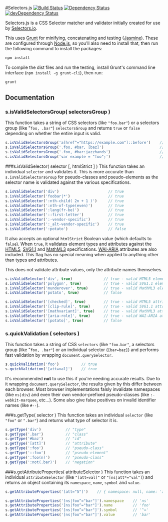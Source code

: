 #Selectors.js
[![Build Status](https://travis-ci.org/selectors/selectors.js.svg?branch=master)](https://travis-ci.org/selectors/selectors.js)
[![Dependency Status](https://david-dm.org/selectors/selectors.js.svg)](https://david-dm.org/selectors/selectors.js)
[![devDependency Status](https://david-dm.org/selectors/selectors.js/dev-status.svg)](https://david-dm.org/selectors/selectors.js#info=devDependencies)

Selectors.js is a CSS Selector matcher and validator initially created for use by [Selectors.io](https://selectors.io).

This uses [Grunt](http://gruntjs.com) for minifying, concatenating and testing ([Jasmine](http://jasmine.github.io/)). These are configured through [Node.js](https://nodejs.org/en/), so you'll also need to install that, then run the following command to install the packages:

```JavaScript
npm install
```

To compile the dist files and run the testing, install Grunt's command line interface (`npm install -g grunt-cli`), then run:

```JavaScript
grunt
```

## Documentation
### s.isValidSelectorsGroup( selectorsGroup )
This function takes a string of CSS selectors (like `"foo.bar"`) or a selectors group (like "`foo, .bar"`) `selectorsGroup` and returns `true` or `false` depending on whether the entire input is valid.

```JavaScript
s.isValidSelectorsGroup('a[href^="https://example.com"]::before')    // true
s.isValidSelectorsGroup('.foo, #bar, [baz]')                         // true
s.isValidSelectorsGroup('.foo, #bar:jazzhands')                      // false
s.isValidSelectorsGroup('var example = "foo";')                      // false
```

###s.isValidSelector( selector [, htmlStrict ] )
This function takes an individual `selector` and validates it. This is more accurate than `s.isValidSelectorsGroup` for pseudo-classes and pseudo-elements as the selector name is validated against the various specifications.

```JavaScript
s.isValidSelector('div')                      // true
s.isValidSelector('foobar|*')                 // true
s.isValidSelector(':nth-child( 2n + 1 )')     // true
s.isValidSelector(':nth-of-type(even)')       // true
s.isValidSelector(':lang(fr-be)')             // true
s.isValidSelector('::first-letter')           // true
s.isValidSelector(':-vendor-specific')        // true
s.isValidSelector(':_alt-vendor-specific')    // true
s.isValidSelector(':potato')                  // false
```

It also accepts an optional `htmlStrict` Boolean value (which defaults to `false`). When `true`, it validates element types and attributes against the [HTML5](https://www.w3.org/TR/html5), [SVG1.1](http://www.w3.org/TR/SVG) and [MathML3](https://www.w3.org/TR/MathML) specifications. [WAI-ARIA](https://www.w3.org/TR/wai-aria/) attributes are also included. This flag has no special meaning when applied to anything other than types and attributes.

This does not validate attribute values, only the attribute names themselves.

```JavaScript
s.isValidSelector('div', true)              // true - valid HTML5 element
s.isValidSelector('polygon', true)          // true - valid SVG1.1 element
s.isValidSelector('munderover', true)       // true - valid MathML3 element
s.isValidSelector('potato', true)           // false

s.isValidSelector('[checked]', true)        // true - valid HTML5 attribute
s.isValidSelector('[clip-rule]', true)      // true - valid SVG1.1 attribute
s.isValidSelector('[mathvariant]', true)    // true - valid MathML3 attribute
s.isValidSelector('[aria-role]', true)      // true - valid WAI-ARIA attribute
s.isValidSelector('[potato]', true)         // false
```

### s.quickValidation ( selectors )
This function takes a string of CSS `selectors` (like `"foo.bar"`, a selectors group (like "`foo, .bar"`) or an individual selector (`[bar=baz]`) and performs fast validation by wrapping `document.querySelector`.

```JavaScript
s.quickValidation('foo')          // true
s.quickValidation('[att=val]')    // true
```

It's recommended **not** to use this if you're needing accurate results. Due to it wrapping `document.querySelector`, the results given by this differ between each browser. Most browser implementations falsly invalidate namespaces (like `ns|div`) and even their own vendor-prefixed pseudo-classes (like `:-webkit-marquee`, etc...). Some also give false positives on invalid identifier names (like `#--`).

###s.getType( selector )
This function takes an individual `selector` (like `"foo"` or `".bar"`) and returns what type of selector it is.

```JavaScript
s.getType('div')           // "type"
s.getType('.bar')          // "class"
s.getType('#baz')          // "id"
s.getType('[att]')         // "attribute"
s.getType(':foo')          // "pseudo-class"
s.getType('::foo')         // "pseudo-element"
s.getType(':foo(n)')       // "pseudo-class"
s.getType(':not(.bar)')    // "negation"
```

###s.getAttributeProperties( attributeSelector )
This function takes an individual `attributeSelector` (like `"[att=val]"` or `"[ns|att*="val"]`) and returns an object containing its `namespace`, `name`, `symbol` and `value`.

```JavaScript
s.getAttributeProperties('[att="5"]')    // { namespace: null, name: 'att', symbol: '=', value: '5' }

s.getAttributeProperties('[ns|foo^="bar"]').namespace    // 'ns'
s.getAttributeProperties('[ns|foo^="bar"]').name         // 'foo'
s.getAttributeProperties('[ns|foo^="bar"]').symbol       // '^='
s.getAttributeProperties('[ns|foo^="bar"]').value        // 'bar'
```